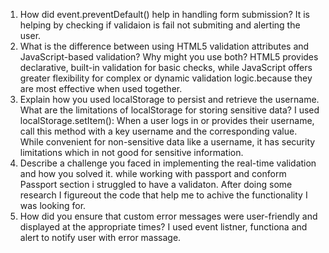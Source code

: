 1. How did event.preventDefault() help in handling form submission?
   It is helping by checking if validaion is fail not submiting and alerting the user.
2. What is the difference between using HTML5 validation attributes and JavaScript-based validation? Why might you use both?
   HTML5 provides declarative, built-in validation for basic checks, while JavaScript offers greater flexibility for complex or dynamic validation logic.because they are most effective when used together.
3. Explain how you used localStorage to persist and retrieve the username. What are the limitations of localStorage for storing sensitive data?
  I used localStorage.setItem(): When a user logs in or provides their username, call this method with a key username and the corresponding value. While convenient for non-sensitive data like a username, it has security limitations which in not good for sensitive information.
4. Describe a challenge you faced in implementing the real-time validation and how you solved it.
   while working with passport and conform Passport section i struggled to have a validaton. After doing some research I figureout the code that help me to achive the functionality I was looking for.
5. How did you ensure that custom error messages were user-friendly and displayed at the appropriate times?
   I used event listner, functiona and alert to notify user with error massage.

